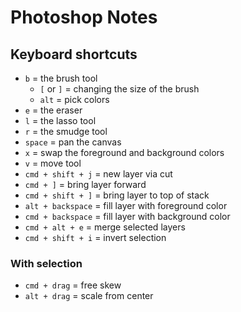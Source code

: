 # Photoshop Notes

## Keyboard shortcuts

* `b` = the brush tool
  * `[` or `]` = changing the size of the brush
  * `alt` = pick colors
* `e` = the eraser
* `l` = the lasso tool
* `r` = the smudge tool
* `space` = pan the canvas
* `x` = swap the foreground and background colors
* `v` = move tool
* `cmd + shift + j` = new layer via cut
* `cmd + ]` = bring layer forward
* `cmd + shift + ]` = bring layer to top of stack
* `alt + backspace` = fill layer with foreground color
* `cmd + backspace` = fill layer with background color
* `cmd + alt + e` = merge selected layers
* `cmd + shift + i` = invert selection

### With selection

* `cmd + drag` = free skew
* `alt + drag` = scale from center
